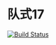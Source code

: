 #  队式17

[![Build Status](https://magnum.travis-ci.com/ThomasLee969/teamstyle17.svg?token=zn12U4RE55Mq67yBmzAm)](https://magnum.travis-ci.com/ThomasLee969/teamstyle17)
